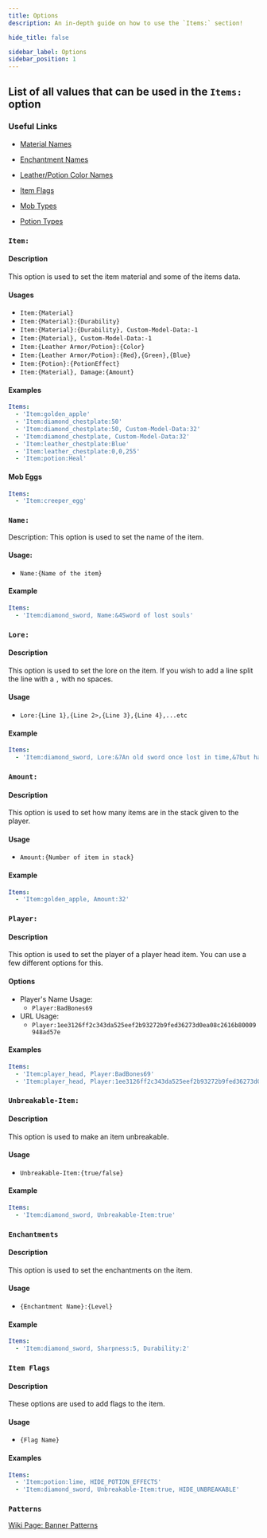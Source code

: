 ```yaml
---
title: Options
description: An in-depth guide on how to use the `Items:` section!

hide_title: false

sidebar_label: Options
sidebar_position: 1
---
```


## List of all values that can be used in the `Items:` option

### Useful Links
* [Material Names](https://jd.papermc.io/paper/1.21.4/org/bukkit/Material.html)

* [Enchantment Names](https://jd.papermc.io/paper/1.21.4/org/bukkit/enchantments/Enchantment.html) 
* [Leather/Potion Color Names](https://jd.papermc.io/paper/1.21.4/org/bukkit/Color.html)
* [Item Flags](https://jd.papermc.io/paper/1.21.4/org/bukkit/inventory/ItemFlag.html)
* [Mob Types](https://jd.papermc.io/paper/1.21.4/org/bukkit/entity/EntityType.html)
* [Potion Types](https://jd.papermc.io/paper/1.21.4/org/bukkit/potion/PotionType.html)

### `Item:`
#### Description
This option is used to set the item material and some of the items data.

#### Usages
- `Item:{Material}`
- `Item:{Material}:{Durability}`
- `Item:{Material}:{Durability}, Custom-Model-Data:-1`
- `Item:{Material}, Custom-Model-Data:-1`
- `Item:{Leather Armor/Potion}:{Color}`
- `Item:{Leather Armor/Potion}:{Red},{Green},{Blue}`
- `Item:{Potion}:{PotionEffect}`
- `Item:{Material}, Damage:{Amount}`

#### Examples
```yaml
Items:
  - 'Item:golden_apple'
  - 'Item:diamond_chestplate:50'
  - 'Item:diamond_chestplate:50, Custom-Model-Data:32'
  - 'Item:diamond_chestplate, Custom-Model-Data:32'
  - 'Item:leather_chestplate:Blue'
  - 'Item:leather_chestplate:0,0,255'
  - 'Item:potion:Heal'
```

#### Mob Eggs
```yaml
Items:
  - 'Item:creeper_egg'
```

### `Name:`
Description:
This option is used to set the name of the item.

#### Usage:
- `Name:{Name of the item}`

#### Example
```yaml
Items:
  - 'Item:diamond_sword, Name:&4Sword of lost souls'
```

### `Lore:`
#### Description
This option is used to set the lore on the item. If you wish to add a line split the line with a `,` with no spaces. 

#### Usage
- `Lore:{Line 1},{Line 2>,{Line 3},{Line 4},...etc`

#### Example
```yaml
Items:
  - 'Item:diamond_sword, Lore:&7An old sword once lost in time,&7but has now been found and,&7is eager for battle.'
```

### `Amount:`
#### Description
This option is used to set how many items are in the stack given to the player.

#### Usage
- `Amount:{Number of item in stack}`

#### Example
```yaml
Items:
  - 'Item:golden_apple, Amount:32'
```

### `Player:`
#### Description
This option is used to set the player of a player head item. You can use a few different options for this.

#### Options
- Player's Name Usage:
    - `Player:BadBones69`
- URL Usage:
    - `Player:1ee3126ff2c343da525eef2b93272b9fed36273d0ea08c2616b80009948ad57e`

#### Examples
```yaml
Items:
  - 'Item:player_head, Player:BadBones69'
  - 'Item:player_head, Player:1ee3126ff2c343da525eef2b93272b9fed36273d0ea08c2616b80009948ad57e'
```

### `Unbreakable-Item:`
#### Description
This option is used to make an item unbreakable.

#### Usage
- `Unbreakable-Item:{true/false}`

#### Example
```yaml
Items:
  - 'Item:diamond_sword, Unbreakable-Item:true'
```

### `Enchantments`
#### Description
This option is used to set the enchantments on the item.

#### Usage
- `{Enchantment Name}:{Level}`

#### Example
```yaml
Items:
  - 'Item:diamond_sword, Sharpness:5, Durability:2'
```

### `Item Flags`
#### Description
These options are used to add flags to the item.

#### Usage
- `{Flag Name}`

#### Examples
```yaml
Items:
  - 'Item:potion:lime, HIDE_POTION_EFFECTS'
  - 'Item:diamond_sword, Unbreakable-Item:true, HIDE_UNBREAKABLE'
```

### `Patterns`
[Wiki Page: Banner Patterns](items/shields-banners)